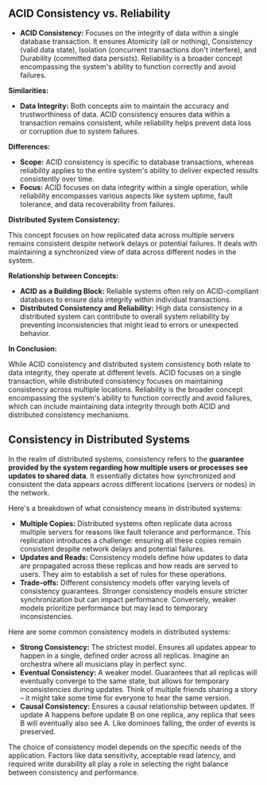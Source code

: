 ```toc
```

## ACID Consistency vs. Reliability

- **ACID Consistency:** Focuses on the integrity of data within a single database transaction. It ensures Atomicity (all or nothing), Consistency (valid data state), Isolation (concurrent transactions don't interfere), and Durability (committed data persists). Reliability is a broader concept encompassing the system's ability to function correctly and avoid failures.

**Similarities:**

- **Data Integrity:** Both concepts aim to maintain the accuracy and trustworthiness of data. ACID consistency ensures data within a transaction remains consistent, while reliability helps prevent data loss or corruption due to system failures.

**Differences:**

- **Scope:** ACID consistency is specific to database transactions, whereas reliability applies to the entire system's ability to deliver expected results consistently over time.
- **Focus:** ACID focuses on data integrity within a single operation, while reliability encompasses various aspects like system uptime, fault tolerance, and data recoverability from failures.

**Distributed System Consistency:**

This concept focuses on how replicated data across multiple servers remains consistent despite network delays or potential failures. It deals with maintaining a synchronized view of data across different nodes in the system.

**Relationship between Concepts:**

- **ACID as a Building Block:** Reliable systems often rely on ACID-compliant databases to ensure data integrity within individual transactions.
- **Distributed Consistency and Reliability:** High data consistency in a distributed system can contribute to overall system reliability by preventing inconsistencies that might lead to errors or unexpected behavior.

**In Conclusion:**

While ACID consistency and distributed system consistency both relate to data integrity, they operate at different levels. ACID focuses on a single transaction, while distributed consistency focuses on maintaining consistency across multiple locations. Reliability is the broader concept encompassing the system's ability to function correctly and avoid failures, which can include maintaining data integrity through both ACID and distributed consistency mechanisms.

## Consistency in Distributed Systems

In the realm of distributed systems, consistency refers to the **guarantee provided by the system regarding how multiple users or processes see updates to shared data**. It essentially dictates how synchronized and consistent the data appears across different locations (servers or nodes) in the network.

Here's a breakdown of what consistency means in distributed systems:

- **Multiple Copies:** Distributed systems often replicate data across multiple servers for reasons like fault tolerance and performance. This replication introduces a challenge: ensuring all these copies remain consistent despite network delays and potential failures.
- **Updates and Reads:** Consistency models define how updates to data are propagated across these replicas and how reads are served to users. They aim to establish a set of rules for these operations.
- **Trade-offs:** Different consistency models offer varying levels of consistency guarantees. Stronger consistency models ensure stricter synchronization but can impact performance. Conversely, weaker models prioritize performance but may lead to temporary inconsistencies.

Here are some common consistency models in distributed systems:

- **Strong Consistency:** The strictest model. Ensures all updates appear to happen in a single, defined order across all replicas. Imagine an orchestra where all musicians play in perfect sync.
- **Eventual Consistency:** A weaker model. Guarantees that all replicas will eventually converge to the same state, but allows for temporary inconsistencies during updates. Think of multiple friends sharing a story – it might take some time for everyone to hear the same version.
- **Causal Consistency:** Ensures a causal relationship between updates. If update A happens before update B on one replica, any replica that sees B will eventually also see A. Like dominoes falling, the order of events is preserved.

The choice of consistency model depends on the specific needs of the application. Factors like data sensitivity, acceptable read latency, and required write durability all play a role in selecting the right balance between consistency and performance.